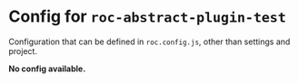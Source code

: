 # Config for `roc-abstract-plugin-test`

Configuration that can be defined in `roc.config.js`, other than settings and project.

__No config available.__
